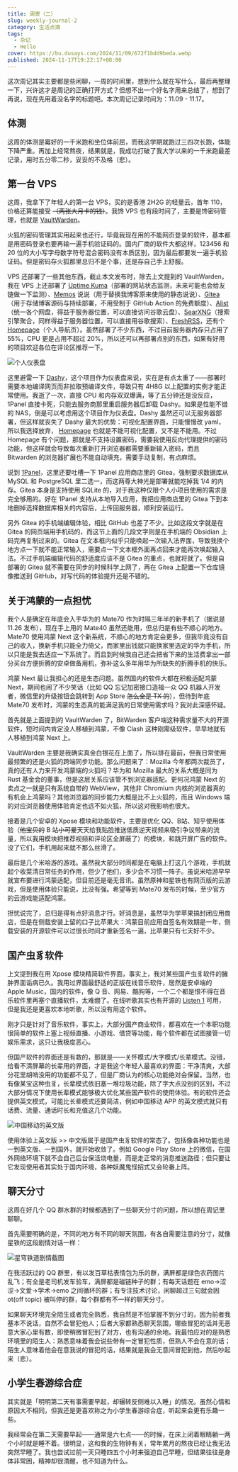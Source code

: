 ```yaml
---
title: 周寄（二）
slug: weekly-journal-2
category: 生活点滴
tags:
  - 杂记
  - Hello
cover: https://bu.dusays.com/2024/11/09/672f1bdd9beda.webp
published: 2024-11-17T19:22:17+08:00
---
```


这次周记其实主要都是些闲聊，一周的时间里，想到什么就在写什么，最后再整理一下，兴许这才是周记的正确打开方式？但想不出一个好名字用来总结了，想到了再说，现在先用着没名字的标题吧。本次周记记录时间为：11.09 - 11.17。

## 体测

这周的体测是霉好的一千米跑和坐位体前屈，而我这学期就跑过三四次长跑，体能下降严重。再加上经常熬夜，结果就是，我成功打破了我大学以来的一千米跑最差记录，用时五分零二秒，妥妥的不及格（悲）。

## 第一台 VPS

这周，我拿下了年轻人的第一台 VPS，买的是香港 2H2G 的轻量云，首年 110，价格还算能接受 ~~（两张大月卡的钱）~~。我馋 VPS 也有段时间了，主要是馋密码管理，也就是 [VaultWarden](https://github.com/dani-garcia/vaultwarden)。

火狐的密码管理其实用起来也还行，毕竟我现在用的不能网页登录的软件，基本都是用密码登录也要再输一遍手机验证码的。国内厂商的软件大都这样，123456 和 20 位的大小写字母数字符号混合密码没有本质区别，因为最后都要发一遍手机验证码。但是密码存火狐那里总归不是个事，还是存自己手上舒服。

VPS 还部署了一些其他东西，截止本文发布时，除去上文提到的 VaultWarden，我在 VPS 上还部署了 [Uptime Kuma](https://github.com/louislam/uptime-kuma)（部署的网站状态监测，未来可能也会给友链做一下监测）、[Memos](https://github.com/usememos/memos) 说说（用于替换我博客原来使用的静态说说）、[Gitea](https://github.com/go-gitea/gitea)（用于存储博客源码与持续部署，不用受制于 GitHub Action 的免费额度）、[Alist](https://github.com/AlistGo/alist)（统一各个网盘，得益于服务器位置，可以直接访问谷歌云盘）、[SearXNG](https://github.com/searxng/searxng)（搜索引擎聚合，同样得益于服务器位置，可以直接用谷歌搜索）、[FreshRSS](https://github.com/FreshRSS)，还有个 [Homepage](https://github.com/gethomepage/homepage/)（个人导航页）。虽然部署了不少东西，不过目前服务器内存只占用了 55%，CPU 更是占用不超过 20%，所以还可以再部署点别的东西，如果有好用的项目欢迎各位在评论区推荐一下。

![个人仪表盘](https://bu.dusays.com/2024/11/15/67375a70a0fd3.webp)

这里避雷一下 [Dashy](https://github.com/Lissy93/dashy)，这个项目作为仪表盘来说，实在是有点太重了——部署时需要本地编译网页而非拉取预编译文件，导致只有 4H8G 以上配置的实例才能正常使用。我逝了一次，直接 CPU 和内存双双爆满，等了五分钟还是没反应，1Panel 直接卡死，只能去服务商那里重启服务器后卸载 Dashy。如果是性能不错的 NAS，倒是可以考虑用这个项目作为仪表盘。Dashy 虽然还可以无服务器部署，但这样就丧失了 Dashy 最大的优势：可视化配置界面，只能慢慢改 yaml，所以我选择放弃， [Homepage](https://gethomepage.dev/) 也就是不能可视化配置，又不是不能用。不过 Homepage 有个问题，那就是不支持设置密码，需要我使用反向代理提供的密码功能，但这样就会导致每次重新打开浏览器都需要重新输入密码，而且 Bitwarden 的浏览器扩展也不能自动填充，需要手动复制，有点麻烦。

说到 [1Panel](https://github.com/1Panel-dev/1Panel)，这里还要吐槽一下 1Panel 应用商店里的 Gitea，强制要求数据库从 MySQL 和 PostgreSQL 里二选一，而这两尊大神光是部署就能吃掉我 1/4 的内存。Gitea 本身是支持使用 SQLite 的，对于我这种仅限个人小项目使用的需求是完全够用的。好在 1Panel 支持从本地导入应用，我把应用商店里的 Gitea 下到本地删掉选择数据库相关的内容后，上传回服务器，顺利安装运行。

另外 Gitea 的手机端编辑体验，相比 GitHub 也差了不少。比如这段文字就是在 Gitea 的网页端用手机码的，而这节上面的几段文字则是在手机端的 Obsidian 上码完再复制过来的。Gitea 在文本框内似乎只能唤起一次输入法界面，导致我换个地方点一下就不能正常输入，需要点一下文本框外面再点回来才能再次唤起输入法。不过手机端编辑代码的舒适度应该不是 Gitea 的重点，也就将就了。但是自部署的 Gitea 就不需要在同步的时候科学上网了，再在 Gitea 上配置一下仓库镜像推送到 GitHub，对写代码的体验提升还是不错的。

## 关于鸿蒙的一点担忧

我个人是确定在年底会入手华为的 Mate70 作为时隔三年半的新手机了（据说是 11.26 发布），现在手上用的 Mate40 虽然还能用，但总归是有些不顺心的地方。Mate70 使用鸿蒙 Next 这个新系统，不顺心的地方肯定会更多，但我毕竟没有自己的收入，换新手机只能全力倚父，而家里出钱就只能换家里选定的华为手机，所以只能是我去适应一下系统了。而且到时候我自己还会把省下来的生活费拿出一部分买台方便折腾的安卓做备用机，弥补这么多年用华为所缺失的折腾手机的快乐。

鸿蒙 Next 最让我担心的还是生态问题。虽然国内的软件大都在积极适配鸿蒙 Next，期间也闹了不少笑话（比如 QQ 忘记加密接口造福一众 QQ 机器人开发者，微信里的升级按钮会跳转到 App Store ~~怎么全是 TX 的~~），但待到年底 Mate70 发布时，鸿蒙的生态真的能满足我的日常使用需求吗？我对此深感怀疑。

首先就是上面提到的 VaultWarden 了，BitWarden 客户端这种需求量不大的开源软件，短时间内肯定没人移植到鸿蒙，不像 Clash 这种刚需级软件，早早地就有人移植到鸿蒙 Next 上。

VaultWarden 主要是我确实真金白银花在上面了，所以排在最前，但我日常使用最频繁的还是火狐的跨端同步功能。那么问题来了：Mozilla 今年都两次裁员了，真的还有人力来开发鸿蒙端的火狐吗？华为和 Mozilla 最大的关系大概是同为 Rust 基金会的董事，但是这层关系应该管不到浏览器适配。更何况鸿蒙 Next 的卖点之一就是只有系统自带的 WebView，其他非 Chromium 内核的浏览器真的有机会上鸿蒙吗？其他浏览器的同步能力大概是比不上火狐的，而且 Windows 端的对应浏览器使用体验肯定也远不如火狐，所以这对我影响也很大。

接着是几个安卓的 Xpose 模块和功能软件，主要是优化 QQ、B站、知乎使用体验（~~他宝贝的~~ B 站~~小可爱~~天天给我贴脸推送低质逆天视频来吸引争议带来的流量，所以我用模块把推荐视频和评论区全屏蔽了）的模块，和跳开屏广告的软件。没了它们，手机用起来就不那么丝滑了。

最后是几个米哈游的游戏。虽然我大部分时间都是在电脑上打这几个游戏，手机就起个收菜清日常任务的作用，但少了他们，多少会不习惯一阵子。虽说米哈游早早就宣布要进行鸿蒙适配，但目前还是毫无音讯。虽然原神和星铁也有网页版的云游戏，但是使用体验只能说，比没有强。希望等到 Mate70 发布的时候，至少官方的云游戏能适配鸿蒙。

担忧说完了，总归是得有点好消息才行。好消息是，虽然华为学苹果搞封闭应用商店，但是在侧载安装上留的口子比苹果大：鸿蒙目前应用自签名有效期是一年，侧载安装的开源软件可以过很长时间才重新签名一遍，比苹果只有七天好不少。

## 国产虫豸软件

上文提到我在用 Xpose 模块精简软件界面，事实上，我对某些国产虫豸软件的臃肿界面诟病已久。我用过界面最舒适的正版在线音乐软件，居然是安卓端的 Apple Music，国内的软件，像 Q 音、网易、酷狗等，一个二个都是恨不得在音乐软件里再塞个直播软件，太难绷了。在线听歌其实也有开源的 [Listen 1](https://github.com/listen1) 可用，但是我还是更喜欢本地听歌，所以没有用这个软件。

刚才只是针对了音乐软件，事实上，大部分国产商业软件，都喜欢在一个本职功能很简单的软件上塞上视频直播、小游戏、借贷等功能，每个软件都在试图接管一切娱乐需求，这只让我极度恶心。

但国产软件的界面还是有救的，那就是——关怀模式/大字模式/长辈模式。没错，给看不清屏幕的长辈用的界面，才是我这个年轻人最喜欢的界面：干净清爽，大部分花里胡哨没用的功能都不见了，但是厂商认为的核心功能绝对会保留。当然，也有像某宝这种虫豸，长辈模式依旧塞一堆垃圾功能，除了字大点没别的区别，不过大部分情况下使用长辈模式能够极大优化某些国产软件的使用体验。有的软件还会提供英文模式，可能比长辈模式还要简洁，例如中国移动 APP 的英文模式就只有话费、流量、通话时长和充值这几个功能。

![中国移动的英文版](https://bu.dusays.com/2024/11/15/67372b5cae80e.webp)

使用体验上英文版 >> 中文版属于是国产虫豸软件的常态了。包括像各种功能也是一到英文版、一到国外，就开始收敛了。例如 Google Play Store 上的微信，在国外网络环境下就不会自己后台保活烧电量，而是走正常的消息推送路径；但只要让它发现使用者其实处于国内环境，各种妖魔鬼怪招式又会轮番上阵。

## 聊天分寸

这周在好几个 QQ 群水群的时候都遇到了一些聊天分寸的问题，所以想在周记里聊聊。

首先需要明确的是，不同的地方有不同的聊天氛围，有各自需要注意的分寸，就像星铁的这段剧情对话一样：

![星穹铁道剧情截图](https://bu.dusays.com/2024/11/15/67375cdb3580c.webp)

在我活跃过的 QQ 群里，有以发百草枯表情包为乐的群，满屏都是绿色农药图片乱飞；有全是老司机发车验车，满屏都是磁链种子的群；有每天话题在 emo→涩涩→文爱→学术→emo 之间循环的群；有专注技术讨论，闲聊超过三句就会因 ot(off topic) 被叫停的群，每个群都有不一样的聊天分寸。

如果聊天环境完全陌生或者完全熟悉，我自然是不怕掌握不到分寸的，因为前者我基本不说话，自然不会冒犯他人；后者大家都熟悉聊天氛围，哪些冒犯的话并无恶意大家心里有数，即使稍微冒犯到了对方，也有沟通的余地。我最怕应对的是熟悉环境里的陌生人：熟悉意味着我会说些带有一定冒犯性质，但熟人不会在意的话；陌生人意味着他会在意我说的冒犯的话，结果就是我会无意间冒犯到他，然后吵起来（悲）。

## 小学生春游综合症

其实就是「明明第二天有事需要早起，却辗转反侧难以入睡」的情况。虽然心情和原因大不相同，但我还是更喜欢称之为小学生春游综合症，听起来会更有乐趣一些。

我经常会在第二天需要早起——通常是六七点——的时候，在床上闭着眼睛躺一两个小时就是睡不着。很明显，这和我的生物钟有关，常年累月的熬夜已经让我无法突然早睡了。我也尝试过前一天只睡四五个小时来强迫自己早睡，但结果往往是身体非常困，精神却很清醒，也不知道为什么。
